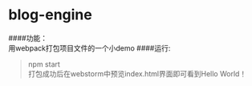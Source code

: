 # blog-engine<br/>
####功能：<br/>
用webpack打包项目文件的一个小demo
####运行:<br/>
> npm start <br/>
打包成功后在webstorm中预览index.html界面即可看到Hello World！
